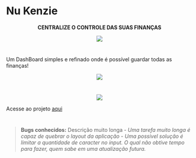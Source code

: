 # **Nu Kenzie**

<div align="center">

**CENTRALIZE O CONTROLE DAS SUAS FINANÇAS**

<img src="https://i.ibb.co/7rZyKk1/HomePage.png"/>

</div>

#

Um DashBoard simples e refinado onde é possível guardar todas as finanças!  

<div align="center">

<img src="https://i.ibb.co/bmWkq8g/Dash-Board.png"/>

#

<img src="https://i.ibb.co/7k8XtL7/Exemplo.png"/>

</div>

Acesse ao projeto <a href="https://nu-kenzie-tau.vercel.app/">aqui</a>

#

> **Bugs conhecidos:** Descrição muito longa - *Uma tarefa muito longa é capaz de quebrar o layout da aplicação - Uma possivel solução é limitar a quantidade de caracter no input.  O qual não obtive tempo para fazer, quem sabe em uma atualização futura.*


